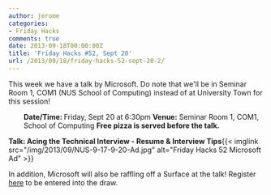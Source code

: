 ```yaml
---
author: jerome
categories:
- Friday Hacks
comments: true
date: 2013-09-18T00:00:00Z
title: 'Friday Hacks #52, Sept 20'
url: /2013/09/18/friday-hacks-52-sept-20-2/
---
```


This week we have a talk by Microsoft. Do note that we'll be in Seminar Room 1, COM1 (NUS School of Computing) instead of at University Town for this session!
<p style="padding-left: 30px;"><strong>Date/Time: </strong>Friday, Sept 20 at 6:30pm
<strong>Venue:</strong> Seminar Room 1, COM1, School of Computing
<strong>Free pizza is served before the talk.</strong></p>
<strong>Talk: Acing the Technical Interview - Resume &amp; Interview Tips</strong>{{< imglink src="/img/2013/09/NUS-9-17-9-20-Ad.jpg" alt="Friday Hacks 52 Microsoft Ad" >}}

In addition, Microsoft will also be raffling off a Surface at the talk! Register <a href="http://tinyurl.com/FridayHacksSurfaceRaffle" target="_blank">here</a> to be entered into the draw.
